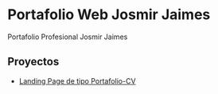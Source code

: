 # Portafolio Web Josmir Jaimes

Portafolio Profesional Josmir Jaimes

## Proyectos

- [Landing Page de tipo Portafolio-CV](https://Josmirj.github.io/Portafolio-Web/portafolio-cv)
